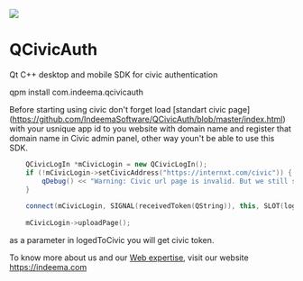 ![](https://github.com/IndeemaSoftware/SmartLock/blob/Assets/indeema_logo.jpg?raw=true)
# QCivicAuth
Qt C++ desktop and mobile SDK for civic authentication

qpm install com.indeema.qcivicauth

Before starting using civic don't forget load [standart civic page] (https://github.com/IndeemaSoftware/QCivicAuth/blob/master/index.html) with your usnique app id to you website with domain name and register that domain name in Civic admin panel, other way youn't be able to use this SDK.


```cpp
    QCivicLogIn *mCivicLogin = new QCivicLogIn();
    if (!mCivicLogin->setCivicAddress("https://internxt.com/civic")) {
        qDebug() << "Warning: Civic url page is invalid. But we still store it";
    }
    
    connect(mCivicLogin, SIGNAL(receivedToken(QString)), this, SLOT(logedToCivic(QString)));
    
    mCivicLogin->uploadPage();
```

as a parameter in logedToCivic you will get civic token.

To know more about us and our [Web expertise](https://indeema.com/services/webdevelopment), visit our website https://indeema.com

